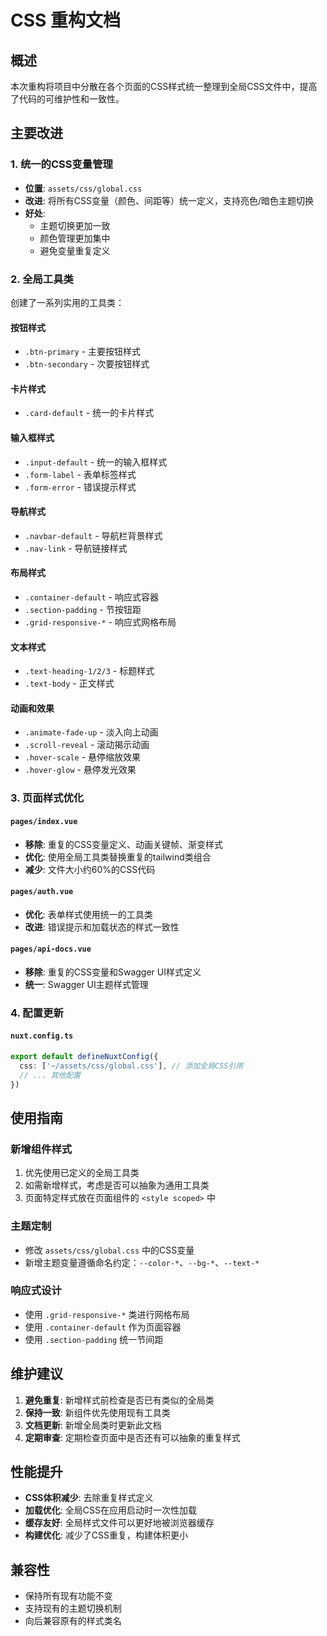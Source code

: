 # CSS 重构文档

## 概述

本次重构将项目中分散在各个页面的CSS样式统一整理到全局CSS文件中，提高了代码的可维护性和一致性。

## 主要改进

### 1. 统一的CSS变量管理

- **位置**: `assets/css/global.css`
- **改进**: 将所有CSS变量（颜色、间距等）统一定义，支持亮色/暗色主题切换
- **好处**:
  - 主题切换更加一致
  - 颜色管理更加集中
  - 避免变量重复定义

### 2. 全局工具类

创建了一系列实用的工具类：

#### 按钮样式

- `.btn-primary` - 主要按钮样式
- `.btn-secondary` - 次要按钮样式

#### 卡片样式

- `.card-default` - 统一的卡片样式

#### 输入框样式

- `.input-default` - 统一的输入框样式
- `.form-label` - 表单标签样式
- `.form-error` - 错误提示样式

#### 导航样式

- `.navbar-default` - 导航栏背景样式
- `.nav-link` - 导航链接样式

#### 布局样式

- `.container-default` - 响应式容器
- `.section-padding` - 节按钮距
- `.grid-responsive-*` - 响应式网格布局

#### 文本样式

- `.text-heading-1/2/3` - 标题样式
- `.text-body` - 正文样式

#### 动画和效果

- `.animate-fade-up` - 淡入向上动画
- `.scroll-reveal` - 滚动揭示动画
- `.hover-scale` - 悬停缩放效果
- `.hover-glow` - 悬停发光效果

### 3. 页面样式优化

#### `pages/index.vue`

- **移除**: 重复的CSS变量定义、动画关键帧、渐变样式
- **优化**: 使用全局工具类替换重复的tailwind类组合
- **减少**: 文件大小约60%的CSS代码

#### `pages/auth.vue`

- **优化**: 表单样式使用统一的工具类
- **改进**: 错误提示和加载状态的样式一致性

#### `pages/api-docs.vue`

- **移除**: 重复的CSS变量和Swagger UI样式定义
- **统一**: Swagger UI主题样式管理

### 4. 配置更新

#### `nuxt.config.ts`

```typescript
export default defineNuxtConfig({
  css: ['~/assets/css/global.css'], // 添加全局CSS引用
  // ... 其他配置
})
```

## 使用指南

### 新增组件样式

1. 优先使用已定义的全局工具类
2. 如需新增样式，考虑是否可以抽象为通用工具类
3. 页面特定样式放在页面组件的 `<style scoped>` 中

### 主题定制

- 修改 `assets/css/global.css` 中的CSS变量
- 新增主题变量遵循命名约定：`--color-*`、`--bg-*`、`--text-*`

### 响应式设计

- 使用 `.grid-responsive-*` 类进行网格布局
- 使用 `.container-default` 作为页面容器
- 使用 `.section-padding` 统一节间距

## 维护建议

1. **避免重复**: 新增样式前检查是否已有类似的全局类
2. **保持一致**: 新组件优先使用现有工具类
3. **文档更新**: 新增全局类时更新此文档
4. **定期审查**: 定期检查页面中是否还有可以抽象的重复样式

## 性能提升

- **CSS体积减少**: 去除重复样式定义
- **加载优化**: 全局CSS在应用启动时一次性加载
- **缓存友好**: 全局样式文件可以更好地被浏览器缓存
- **构建优化**: 减少了CSS重复，构建体积更小

## 兼容性

- 保持所有现有功能不变
- 支持现有的主题切换机制
- 向后兼容原有的样式类名
